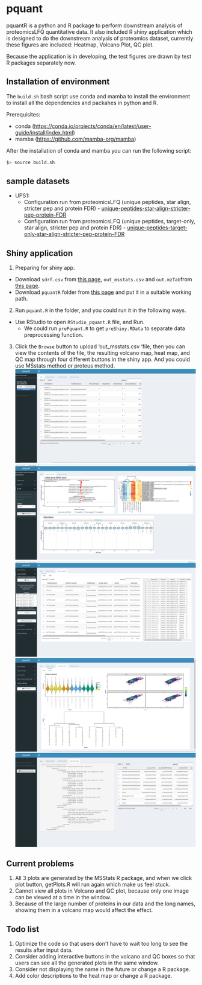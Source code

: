 # pquant

pquantR is a python and R package to perform downstream analysis of proteomicsLFQ quantitative data. It also included R shiny application which is designed to do the downstream analysis of proteomics dataset, currently these figures are included: Heatmap, Volcano Plot, QC plot.<br>

Because the application is in developing, the test figures are drawn by test R packages separately now.<br>

## Installation of environment

The `build.sh` bash script use conda and mamba to install the environment to install all the dependencies and packahes in python and R.

Prerequisites:

- conda (https://conda.io/projects/conda/en/latest/user-guide/install/index.html)
- mamba (https://github.com/mamba-org/mamba)

After the installation of conda and mamba you can run the following script:

```bash
$> source build.sh
```
## sample datasets

- UPS1:
  - Configuration run from proteomicsLFQ  (unique peptides, star align, stricter pep and protein FDR) - [unique-peptides-star-align-stricter-pep-protein-FDR](https://ftp.pride.ebi.ac.uk/pride/data/proteomes/ups1/unique-peptides-star-align-stricter-pep-protein-FDR/proteomics_lfq/)
  - Configuration run from proteomicsLFQ  (unique peptides, target-only, star align, stricter pep and protein FDR) - [unique-peptides-target-only-star-align-stricter-pep-protein-FDR]()


## Shiny application

1. Preparing  for shiny app.<br>
* Download `sdrf.csv` from [this page](https://ftp.pride.ebi.ac.uk/pride/data/proteomes/proteogenomics/differential-expression/RPXD015270.1-cell-lines/expdesign/), `out_msstats.csv` and `out.mzTab`from [this page](https://ftp.pride.ebi.ac.uk/pride/data/proteomes/proteogenomics/differential-expression/RPXD015270.1-cell-lines/proteomics_lfq/).<br>
* Download `pquantR` folder from [this page](https://github.com/Douerww/pquantR/tree/main/pquant) and put it in a suitable working path.
2. Run `pquant.R` in the folder, and you could run it in the following ways.<br>
* Use RStudio to open `RStudio_pquant.R` file, and Run.<br>
   * We could run `prePquant.R` to get `preShiny.RData` to separate data preprocessing function.
3. Click the `Browse` button to upload ‘out_msstats.csv ‘file, then you can view the contents of the file, the resulting volcano map, heat map, and QC map through four different buttons in the shiny app. And you could use MSstats method or proteus method.<br>
![](https://github.com/Douerww/pquantR/blob/main/img/homePage.png)
![](https://github.com/Douerww/pquantR/blob/main/img/defaultMethodPage.png)
![](https://github.com/Douerww/pquantR/blob/main/img/proteusDataPage.png)
![](https://github.com/Douerww/pquantR/blob/main/img/proteusPlotsPage.png)
![](https://github.com/Douerww/pquantR/blob/main/img/expressionTablePage.png)

## Current problems
1. All 3 plots are generated by the MSStats R package, and when we click plot button, getPlots.R will run again which make us feel stuck.
2. Cannot view all plots in Volcano and QC plot, because only one image can be viewed at a time in the window.
3. Because of the large number of proteins in our data and the long names, showing them in a volcano map would affect the effect.

## Todo list
1. Optimize the code so that users don't have to wait too long to see the results after input data.<br>
2. Consider adding interactive buttons in the volcano and QC boxes so that users can see all the generated plots in the same window.<br>
3. Consider not displaying the name in the future or change a R package.<br>
4. Add color descriptions to the heat map or change a R package.<br>
